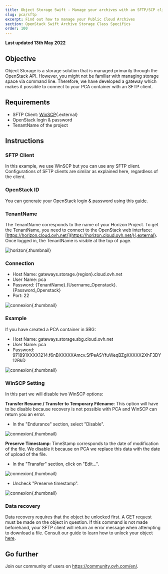 ```yaml
---
title: Object Storage Swift - Manage your archives with an SFTP/SCP client
slug: pca/sftp
excerpt: Find out how to manage your Public Cloud Archives
section: OpenStack Swift Archive Storage Class Specifics
order: 100
---
```


**Last updated 13th May 2022**

## Objective
Object Storage is a storage solution that is managed primarily through the OpenStack API. However, you might not be familiar with managing storage space via command line. Therefore, we have developed a gateway which makes it possible to connect to your PCA container with an SFTP client.


## Requirements
- SFTP Client: [WinSCP](https://winscp.net/eng/download.php){.external}
- OpenStack login & password
- TenantName of the project

## Instructions

### SFTP Client
In this example, we use WinSCP but you can use any SFTP client. Configurations of SFTP clients are similar as explained here, regardless of the client.


### OpenStack ID
You can generate your OpenStack login & password using this [guide](https://docs.ovh.com/gb/en/public-cloud/creation-and-deletion-of-openstack-user/).


### TenantName
The TenantName corresponds to the name of your Horizon Project. To get the TenantName, you need to connect to the OpenStack web interface: [https://horizon.cloud.ovh.net/](https://horizon.cloud.ovh.net/){.external}. Once logged in, the TenantName is visible at the top of page.


![horizon](images/image1.png){.thumbnail}


### Connection
- Host Name: gateways.storage.{region}.cloud.ovh.net
- User Name: pca
- Password: {TenantName}.{Username_Openstack}.{Password_Openstack}
- Port: 22


![connexion](images/image2.png){.thumbnail}


### Example
If you have created a PCA container in SBG:

- Host Name: gateways.storage.sbg.cloud.ovh.net
- User Name: pca
- Password: 971891XXXX1214.f6nBXXXXXAmcv.SfPeASYfuWeqBZgXXXXX2XhF3DY12RkD


![connexion](images/image3.png){.thumbnail}


### WinSCP Setting
In this part we will disable two WinSCP options:

**Transfer Resume / Transfer to Temporary Filename**: This option will have to be disable because recovery is not possible with PCA and WinSCP can return you an error.

- In the "Endurance" section, select "Disable".


![connexion](images/conf1.png){.thumbnail}

**Preserve Timestamp**: TimeStamp corresponds to the date of modification of the file. We disable it because on PCA we replace this data with the date of upload of the file.

- In the "Transfer" section, click on "Edit...".


![connexion](images/conf2.png){.thumbnail}

- Uncheck "Preserve timestamp".


![connexion](images/conf3.png){.thumbnail}


### Data recovery
Data recovery requires that the object be unlocked first. A GET request must be made on the object in question. If this command is not made beforehand, your SFTP client will return an error message when attempting to download a file. Consult our guide to learn how to unlock your object [here](https://docs.ovh.com/gb/en/storage/pca/unlock/).

## Go further

Join our community of users on <https://community.ovh.com/en/>.